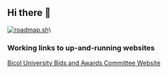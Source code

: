 ## Hi there 👋

[![roadmap.sh](https://roadmap.sh/card/wide/68264b2a2755c70244498080?variant=dark&roadmaps=frontend)](https://roadmap.sh)\

### Working links to up-and-running websites
[Bicol University Bids and Awards Committee Website](https://bac.bicol-u.edu.ph/)
<!--
**gavin-cii/gavin-cii** is a ✨ _special_ ✨ repository because its `README.md` (this file) appears on your GitHub profile.

Here are some ideas to get you started:

- 🔭 I’m currently working on ...
- 🌱 I’m currently learning ...
- 👯 I’m looking to collaborate on ...
- 🤔 I’m looking for help with ...
- 💬 Ask me about ...
- 📫 How to reach me: ...
- 😄 Pronouns: ...
- ⚡ Fun fact: ...
-->
